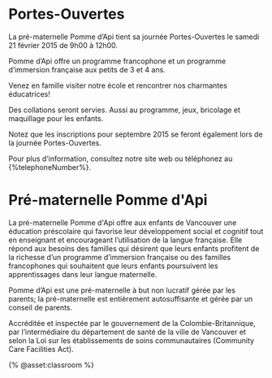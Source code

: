 # Portes-Ouvertes

La pré-maternelle Pomme d’Api
tient sa journée Portes-Ouvertes
le samedi 21 février 2015 de 9h00 à 12h00.

Pomme d’Api offre un programme  francophone
et un programme  d’immersion française
aux petits de 3 et 4 ans.

Venez en famille visiter notre école
et rencontrer  nos charmantes éducatrices!

Des collations seront servies. Aussi au programme, 
jeux, bricolage et maquillage pour les enfants.

Notez que les inscriptions pour septembre 2015 
se feront également lors de la
journée Portes-Ouvertes.

Pour plus d’information, consultez notre site web ou
téléphonez au {%telephoneNumber%}.

# Pré-maternelle Pomme d'Api

La pré-maternelle Pomme d'Api offre aux enfants de Vancouver une éducation préscolaire qui favorise leur développement social et cognitif tout en enseignant et encourageant l’utilisation de la langue française. Elle répond aux besoins des familles qui désirent que leurs enfants profitent de la richesse d’un programme d’immersion française ou des familles francophones qui souhaitent que leurs enfants poursuivent les apprentissages dans leur langue maternelle.

Pomme d’Api est une pré-maternelle à but non lucratif gérée par les parents; la pré-maternelle est entièrement autosuffisante et gérée par un conseil de parents. 

Accréditée et inspectée par le gouvernement de la Colombie-Britannique, par l’intermédiaire du département de santé de la ville de Vancouver et selon la Loi sur les établissements de soins communautaires (Community Care Facilities Act).

{% @asset:classroom %}